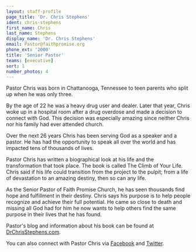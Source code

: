 ```yaml
---
layout: staff-profile
page_title: 'Dr. Chris Stephens'
ident: chris-stephens
first_name: Chris
last_name: Stephens
display_name: 'Dr. Chris Stephens'
email: Pastor@faithpromise.org
phone_ext: '2000'
title: 'Senior Pastor'
teams: [executive]
sort: 1
number_photos: 4
---
```


Pastor Chris was born in Chattanooga, Tennessee to teen parents who split up when he was only three.

By the age of 22 he was a heavy drug user and dealer. Later that year, Chris woke up in a hospital room after a drug overdose and made a decision to connect with God. This decision was especially amazing since neither Chris nor his family had ever attended church.

Over the next 26 years Chris has been serving God as a speaker and a pastor. He has had the opportunity to speak all over the world and has impacted tens of thousands of lives.

Pastor Chris has written a biographical look at his life and the transformation that took place. The book is called The Climb of Your Life. Chris said if his life could transition from the project to the pulpit; from a life of devastation to an amazing destiny, then so can any life.

As the Senior Pastor of Faith Promise Church, he has seen thousands find hope and fulfillment in their destiny. Chris says his purpose is to help people recognize and achieve their full potential. He came so close to death and missing all God had for him he now wants to help others find the same purpose in their lives that he has found.

Pastor's blog and information about his book can be found at <a href="http://drchrisstephens.com">DrChrisStephens.com</a>.

You can also connect with Pastor Chris via <a href="http://facebook.com/pastorchris">Facebook</a> and <a href="http://twitter.com/drchrisstephens">Twitter</a>.